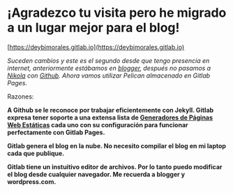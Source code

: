 # ¡Agradezco tu visita pero he migrado a un lugar mejor para el blog!

[https://deybimorales.gitlab.io](https://deybimorales.gitlab.io)

*Suceden cambios y este es el segundo desde que tengo presencia en internet, anteriormente estábamos en [blogger](https://www.blogger.com/), después no pasamos a [Nikola](https://getnikola.com/) con [Github](https://pages.github.com/). Ahora vamos utilizar Pelican almacenado en Gitlab Pages.*

Razones: 

****A Github se le reconoce por trabajar eficientemente con Jekyll. Gitlab expresa tener soporte a una extensa lista de [Generadores de Páginas Web Estáticas](https://gitlab.com/groups/pages) cada uno con su configuración para funcionar perfectamente con Gitlab Pages.****

****Gitlab genera el blog en la nube. No necesito compilar el blog en mi laptop cada que publique.****

****Gitlab tiene un instuitivo editor de archivos. Por lo tanto puedo modificar el blog desde cualquier navegador. Me recuerda a blogger y wordpress.com.****
